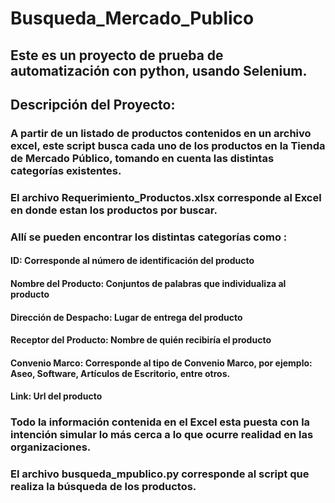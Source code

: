 # Busqueda_Mercado_Publico
## Este es un proyecto de prueba de automatización con python, usando Selenium.
## Descripción del Proyecto:
### A partir de un listado de productos contenidos en un archivo excel, este script busca cada uno de los productos en la Tienda de Mercado Público, tomando en cuenta las distintas categorías existentes.
### El archivo Requerimiento_Productos.xlsx corresponde al Excel en donde estan los productos por buscar.
### Allí se pueden encontrar los distintas categorías como :
#### ID: Corresponde al número de identificación del producto
#### Nombre del Producto: Conjuntos de palabras que individualiza al producto
#### Dirección de Despacho: Lugar de entrega del producto
#### Receptor del Producto: Nombre de quién recibiría el producto
#### Convenio Marco: Corresponde al tipo de Convenio Marco, por ejemplo: Aseo, Software, Artículos de Escritorio, entre otros.
#### Link: Url del producto
### Todo la información contenida en el Excel esta puesta con la intención simular lo más cerca a lo que ocurre realidad en las organizaciones.
### El archivo busqueda_mpublico.py corresponde al script que realiza la búsqueda de los productos.
